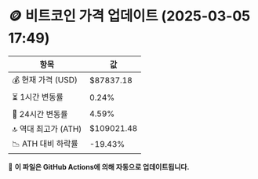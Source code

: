 # 🪙 비트코인 가격 업데이트 (2025-03-05 17:49)

| 항목                | 값 |
|--------------------|----------------|
| 💰 현재 가격 (USD) | $87837.18 |
| ⏳ 1시간 변동률    | 0.24% |
| 📆 24시간 변동률   | 4.59% |
| 🔝 역대 최고가 (ATH) | $109021.48 |
| 📉 ATH 대비 하락률 | -19.43% |

🔄 **이 파일은 GitHub Actions에 의해 자동으로 업데이트됩니다.**
